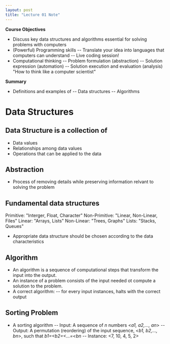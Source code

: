 ```yaml
---
layout: post
title: "Lecture 01 Note"
---
```

**Course Objectives**
- Discuss key data structures and algorithms essential for solving problems with computers
- (Powerful) Programming skills
-- Translate your idea into languages that computers can understand
-- Live coding session!
- Computational thinking
-- Problem formulation (abstraction)
-- Solution expression (automation)
-- Solution execution and evaluation (analysis)
"How to think like a computer scientist"

**Summary**
- Definitions and examples of 
-- Data structures
-- Algorithms

# **Data Structures**
## Data Structure is a collection of 
- Data values
- Relationships among data values
- Operations that can be applied to the data
## Abstraction
- Process of removing details while preserving information relvant to solving the problem
## Fundamental data structures

Primitive: "Interger, Float, Character"
Non-Primitive: "Linear, Non-Linear, Files"
Linear: "Arrays, Lists"
Non-Linear: "Trees, Graphs"
Lists: "Stacks, Queues"

- Appropriate data structure should be chosen according to the data characteristics
## Algorithm
- An algorithm is a sequence of computational steps that transform the input into the output.
- An instance of a problem consists of the input needed ot compute a solution to the problem.
- A correct algorithm:
-- for every input instances, halts with the correct output
## Sorting Problem
- A sorting algorithm
-- Input: A sequence of _n_ numbers <_a1, a2,..., an_>
-- Output: A permutation (reordering) of the input sequence,
<_b1, b2,..., bn_>, such that _b1=<b2=<...=<bn_
-- Instance: <7, 10, 4, 5, 2>
